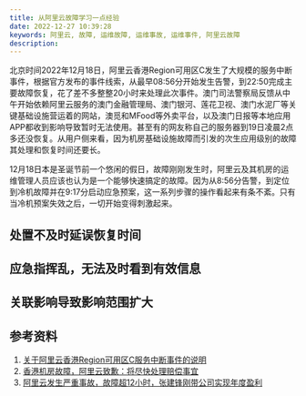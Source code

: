 ```yaml
---
title: 从阿里云故障学习一点经验
date: 2022-12-27 10:39:28
keywords: 阿里云, 故障, 运维故障, 运维事故, 运维事件, 阿里云故障
description: 
---
```


北京时间2022年12月18日，阿里云香港Region可用区C发生了大规模的服务中断事件，根据官方发布的事件线索，从最早08:56分开始发生告警，到22:50完成主要故障恢复，花了差不多整整20小时来处理此次事件。澳门司法警察局反馈从中午开始依赖阿里云服务的澳门金融管理局、澳门银河、莲花卫视、澳门水泥厂等关键基础设施营运着的网站，澳觅和MFood等外卖平台，以及澳门日报等本地应用APP都收到影响导致暂时无法使用。甚至有的网友称自己的服务器到19日凌晨2点多还没恢复。从用户侧来看，因为机房基础设施故障而引发的次生应用级别的故障其处理和恢复时间还要长。

12月18日本是圣诞节前一个悠闲的假日，故障刚刚发生时，阿里云及其机房的运维管理人员应该也认为是一个能够快速搞定的故障。因为从8:56分告警，到定位到冷机故障并在9:17分启动应急预案，这一系列步骤的操作看起来有条不紊。只有当冷机预案失效之后，一切开始变得刺激起来。

## 处置不及时延误恢复时间

## 应急指挥乱，无法及时看到有效信息

## 关联影响导致影响范围扩大



## 参考资料

1. [关于阿里云香港Region可用区C服务中断事件的说明](https://mp.weixin.qq.com/s/rJ2_TEc9mDxfJ1q4gCN-Zg)
1. [香港机房故障，阿里云致歉：将尽快处理赔偿事宜](https://www.163.com/dy/article/HPJ2V10R05149B41.html)
1. [阿里云发生严重事故，故障超12小时，张建锋刚带公司实现年度盈利](https://baijiahao.baidu.com/s?id=1752618467453019433&wfr=spider&for=pc)
